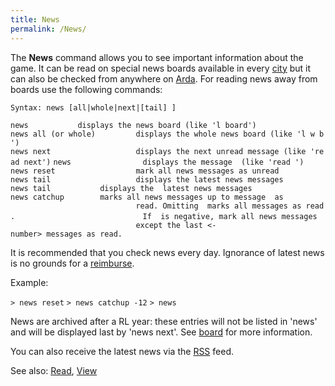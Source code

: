 ```yaml
---
title: News
permalink: /News/
---
```


The **News** command allows you to see important information about the
game. It can be read on special news boards available in every
[city](city "wikilink") but it can also be checked from anywhere on
[Arda](Arda "wikilink"). For reading news away from boards use the
following commands:

`Syntax: news [all|whole|next|[tail] `<number>`]`

`news `<no-argument>`          displays the news board (like 'l board')`
`news all (or whole)         displays the whole news board (like 'l w b')`
`news next                   displays the next unread message (like 'read next')`
`news `<number>`               displays the message `<number>` (like 'read `<num>`')`
`news reset                  mark all news messages as unread`
`news tail                   displays the latest news messages`
`news tail `<number>`          displays the `<number>` latest news messages`
`news catchup `<number>`       marks all news messages up to message `<number>` as`
`                            read. Omitting `<number>` marks all messages as read.`
`                            If `<number>` is negative, mark all news messages`
`                            except the last <-number> messages as read.`

It is recommended that you check news every day. Ignorance of latest
news is no grounds for a [reimburse](Rules_Reimbursement "wikilink").

Example:

`> news reset`
`> news catchup -12`
`> news`

News are archived after a RL year: these entries will not be listed in
'news' and will be displayed last by 'news next'. See
[board](board "wikilink") for more information.

You can also receive the latest news via the [RSS](RSS "wikilink") feed.

See also: [Read](Read "wikilink"), [View](View "wikilink")